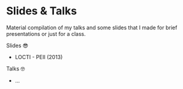 # Slides & Talks

Material compilation of my talks and some slides that I made for brief presentations or just for a class.

Slides 😎
- LOCTI - PEII (2013)

Talks 🤓
 - ...
